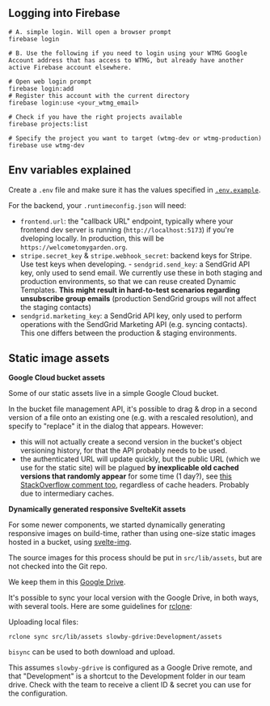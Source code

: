 ## Logging into Firebase

```
# A. simple login. Will open a browser prompt
firebase login

# B. Use the following if you need to login using your WTMG Google Account address that has access to WTMG, but already have another active Firebase account elsewhere.

# Open web login prompt
firebase login:add
# Register this account with the current directory
firebase login:use <your_wtmg_email>

# Check if you have the right projects available
firebase projects:list

# Specify the project you want to target (wtmg-dev or wtmg-production)
firebase use wtmg-dev
```

## Env variables explained

Create a `.env` file and make sure it has the values specified in [`.env.example`](https://github.com/WelcometoMyGarden/welcometomygarden/blob/master/.env.example).

For the backend, your `.runtimeconfig.json` will need:

- `frontend.url`: the "callback URL" endpoint, typically where your frontend dev server is running (`http://localhost:5173`) if you're dveloping locally. In production, this will be `https://welcometomygarden.org`.
- `stripe.secret_key` & `stripe.webhook_secret`: backend keys for Stripe. Use test keys when developing. - `sendgrid.send_key`: a SendGrid API key, only used to send email. We currently use these in both staging and production environments, so that we can reuse created Dynamic Templates. **This might result in hard-to-test scenarios regarding unsubscribe group emails** (production SendGrid groups will not affect the staging contacts)
- `sendgrid.marketing_key`: a SendGrid API key, only used to perform operations with the SendGrid Marketing API (e.g. syncing contacts). This one differs between the production & staging environments.

## Static image assets

**Google Cloud bucket assets**

Some of our static assets live in a simple Google Cloud bucket.

In the bucket file management API, it's possible to drag & drop in a second version of a file onto an existing one (e.g. with a rescaled resolution), and specify to "replace" it in the dialog that appears. However:

- this will not actually create a second version in the bucket's object versioning history, for that the API probably needs to be used.
- the authenticated URL will update quickly, but the public URL (which we use for the static site) will be plagued **by inexplicable old cached versions that randomly appear** for some time (1 day?), see [this StackOverflow comment too](https://stackoverflow.com/a/37671993/4973029), regardless of cache headers. Probably due to intermediary caches.

**Dynamically generated responsive SvelteKit assets**

For some newer components, we started dynamically generating responsive images on build-time, rather than using one-size static images hosted in a bucket, using [svelte-img](https://github.com/zerodevx/svelte-img).

The source images for this process should be put in `src/lib/assets`, but are not checked into the Git repo.

We keep them in this [Google Drive](https://drive.google.com/drive/folders/1OcaKJa9VoykflvKNv6nH13O0Ho_PcApF?usp=sharing).

It's possible to sync your local version with the Google Drive, in both ways, with several tools. Here are some guidelines for [rclone](https://rclone.org/drive/):

Uploading local files:

```
rclone sync src/lib/assets slowby-gdrive:Development/assets
```

`bisync` can be used to both download and upload.

This assumes `slowby-gdrive` is configured as a Google Drive remote, and that "Development" is a shortcut to the Development folder in our team drive. Check with the team to receive a client ID & secret you can use for the configuration.
